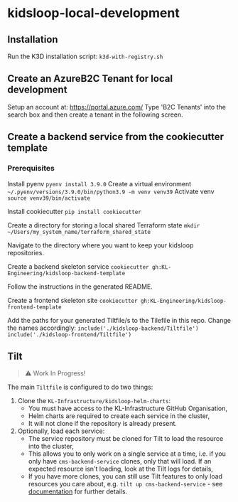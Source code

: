 # kidsloop-local-development

## Installation
Run the K3D installation script:
```k3d-with-registry.sh```

## Create an AzureB2C Tenant for local development
Setup an account at: https://portal.azure.com/
Type 'B2C Tenants' into the search box and then create a tenant in the following screen.

## Create a backend service from the cookiecutter template

### Prerequisites
Install pyenv
```pyenv install 3.9.0```
Create a virtual environment
```~/.pyenv/versions/3.9.0/bin/python3.9 -m venv venv39```
Activate venv
```source venv39/bin/activate```

Install cookiecutter
```pip install cookiecutter```

Create a directory for storing a local shared Terraform state
```mkdir ~/Users/my_system_name/terraform_shared_state```

Navigate to the directory where you want to keep your kidsloop repositories.

Create a backend skeleton service
```cookiecutter gh:KL-Engineering/kidsloop-backend-template```

Follow the instructions in the generated README.

Create a frontend skeleton site
```cookiecutter gh:KL-Engineering/kidsloop-frontend-template```

Add the paths for your generated Tiltfile/s to the Tilefile in this repo. Change the names accordingly:
```include('./kidsloop-backend/Tiltfile')```
```include('./kidsloop-frontend/Tiltfile')```

## Tilt

> :warning: Work In Progress!

The main `Tiltfile` is configured to do two things:

1. Clone the `KL-Infrastructure/kidsloop-helm-charts`:
   - You must have access to the KL-Infrastructure GitHub Organisation,
   - Helm charts are required to create each service in the cluster, 
   - It will not clone if the repository is already present.
3. Optionally, load each service:
   - The service repository must be cloned for Tilt to load the resource into the cluster,
   - This allows you to only work on a single service at a time, i.e. if you only have `cms-backend-service` clones, only that will load. If an expected resource isn't loading, look at the Tilt logs for details,
   - If you have more clones, you can still use Tilt features to only load resources you care about, e.g. `tilt up cms-backend-service` - see [documentation](https://docs.tilt.dev) for further details.